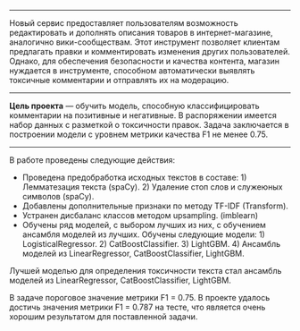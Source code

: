 ***
Новый сервис предоставляет пользователям возможность редактировать и дополнять описания товаров в интернет-магазине, аналогично вики-сообществам. Этот инструмент позволяет клиентам предлагать правки и комментировать изменения других пользователей. Однако, для обеспечения безопасности и качества контента, магазин нуждается в инструменте, способном автоматически выявлять токсичные комментарии и отправлять их на модерацию.
***

**Цель проекта** — обучить модель, способную классифицировать комментарии на позитивные и негативные. В распоряжении имеется набор данных с разметкой о токсичности правок. Задача заключается в построении модели с уровнем метрики качества F1 не менее 0.75.


***
В работе проведены следующие действия:
- Проведена предобработка исходных текстов в составе:
        1) Лемматезация текста (spaCy).
        2) Удаление стоп слов и служеюных символов (spaCy).
- Добавлены дополнительные признаки по методу TF-IDF (Transform).
- Устранен дисбаланс классов методом upsampling. (imblearn)
- Обучены ряд моделей, с выбором лучших из них, с обучением ансамбля моделей из лучших. Обучены следующие модели:
        1) LogisticalRegressor.
        2) CatBoostClassifier.
        3) LightGBM.
        4) Ансамбль моделей из LinearRegressor, CatBoostClassifier, LightGBM.
        
Лучшей моделью для определения токсичности текста стал ансамбль моделей из LinearRegressor, CatBoostClassifier, LightGBM.

В задаче пороговое значение метрики F1 = 0.75. В проекте удалось достичь значения метрики F1 = 0.787 на тесте, что является очень хорошим результатом для поставленной задачи.

